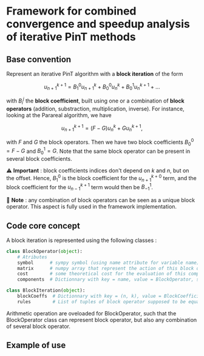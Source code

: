 # Framework for combined convergence and speedup analysis of iterative PinT methods

## Base convention

Represent an iterative PinT algorithm with a **block iteration** of the form

```math
u_{n+1}^{k+1} = B_1^0 u_{n+1}^k + B_0^0 u_{n}^k + B_0^1 u_{n}^{k+1} + ...
```

with $B_i^j$ the **block coefficient**, built using one or a combination of **block operators** (addition, substraction, multiplication, inverse).
For instance, looking at the Parareal algorithm, we have

```math
u_{n+1}^{k+1} = (F - G) u_{n}^k + G u_{n}^{k+1},
```

with $F$ and $G$ the block operators.
Then we have two block coefficients $B_0^0 = F-G$ and $B_0^1 = G$. Note that the same block operator can be present in several block coefficients.

:warning: **Important** : block coefficients indices don't depend on $k$ and $n$, but on the offset. 
Hence, $B_1^0$ is the block coefficient for the $u_{n+1}^{k+0}$ term, and the block coefficient for the $u_{n-1}^{k+1}$ term would then be $B_{-1}^{1}$.

:bell: **Note** : any combination of block operators can be seen as a unique block operator. This aspect is fully used in the framework implementation.


## Code core concept

A block iteration is represented using the following classes :

```python
class BlockOperator(object):
    # Atributes
    symbol      # sympy symbol (using name attribute for variable name)
    matrix      # numpy array that represent the action of this block operator on a vector
    cost        # some theoretical cost for the evaluation of this component
    components  # Dictionnary with key = name, value = BlockOperator, storing all irreducible block operator

class BlockIteration(object):
    blockCoeffs  # Dictionnary with key = (n, k), value = BlockCoefficients
    rules        # List of tuples of block operator supposed to be equals

```

Arithmetic operation are oveloaded for BlockOperator, such that the BlockOperator class can represent block operator, but also any combination of several block operator.



## Example of use